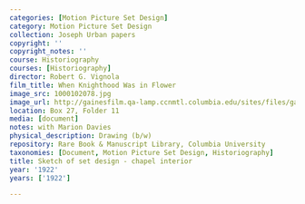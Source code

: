 ```yaml
---
categories: [Motion Picture Set Design]
category: Motion Picture Set Design
collection: Joseph Urban papers
copyright: ''
copyright_notes: ''
course: Historiography
courses: [Historiography]
director: Robert G. Vignola
film_title: When Knighthood Was in Flower
image_src: 1000102078.jpg
image_url: http://gainesfilm.qa-lamp.ccnmtl.columbia.edu/sites/files/gainesfilm/images/1000102078.jpg
location: Box 27, Folder 11
media: [document]
notes: with Marion Davies
physical_description: Drawing (b/w)
repository: Rare Book & Manuscript Library, Columbia University
taxonomies: [Document, Motion Picture Set Design, Historiography]
title: Sketch of set design - chapel interior
year: '1922'
years: ['1922']

---
```

